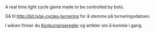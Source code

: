 A real time light cycle game made to be controlled by bots.

Gå til http://bit.ly/ai-cycles-turnering for å stemme på turneringsdatoen.

I wikien finner du [Konkurranseregler](Konkurranseregler.md) og artikler om å komme i gang.